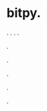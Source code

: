 # bitpy.
.
.
.
.












.






















































.
























.



























.



















.
